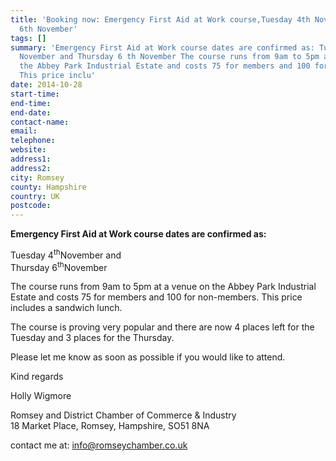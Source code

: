 ```yaml
---
title: 'Booking now: Emergency First Aid at Work course,Tuesday 4th November, Thursday
  6th November'
tags: []
summary: 'Emergency First Aid at Work course dates are confirmed as: Tuesday 4 th
  November and Thursday 6 th November The course runs from 9am to 5pm at a venue on
  the Abbey Park Industrial Estate and costs 75 for members and 100 for non-members.
  This price inclu'
date: 2014-10-28
start-time: 
end-time: 
end-date: 
contact-name: 
email: 
telephone: 
website: 
address1: 
address2: 
city: Romsey
county: Hampshire
country: UK
postcode: 
---
```

 **Emergency First Aid at Work course dates are confirmed as:**

Tuesday 4<sup>th</sup>November and  
Thursday 6<sup>th</sup>November

The course runs from 9am to 5pm at a venue on the Abbey Park Industrial Estate and costs 75 for members and 100 for non-members. This price includes a sandwich lunch.

The course is proving very popular and there are now 4 places left for the Tuesday and 3 places for the Thursday.

Please let me know as soon as possible if you would like to attend.

Kind regards

Holly Wigmore

Romsey and District Chamber of Commerce & Industry  
18 Market Place, Romsey, Hampshire, SO51 8NA

contact me at: [info@romseychamber.co.uk](mailto:info@romseychamber.co.uk)

